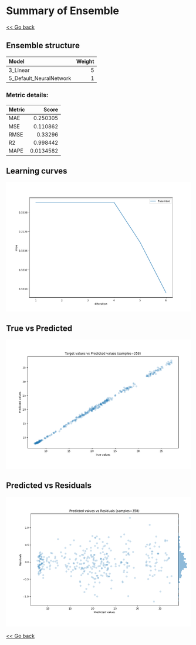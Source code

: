 # Summary of Ensemble

[<< Go back](../README.md)


## Ensemble structure
| Model                   |   Weight |
|:------------------------|---------:|
| 3_Linear                |        5 |
| 5_Default_NeuralNetwork |        1 |

### Metric details:
| Metric   |     Score |
|:---------|----------:|
| MAE      | 0.250305  |
| MSE      | 0.110862  |
| RMSE     | 0.33296   |
| R2       | 0.998442  |
| MAPE     | 0.0134582 |



## Learning curves
![Learning curves](learning_curves.png)
## True vs Predicted

![True vs Predicted](true_vs_predicted.png)


## Predicted vs Residuals

![Predicted vs Residuals](predicted_vs_residuals.png)



[<< Go back](../README.md)
